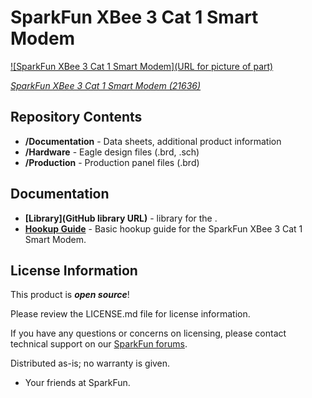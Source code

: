 SparkFun XBee 3 Cat 1 Smart Modem
========================================

[![SparkFun XBee 3 Cat 1 Smart Modem](URL for picture of part)](https://www.sparkfun.com/products/21636)

[*SparkFun XBee 3 Cat 1 Smart Modem (21636)*](https://www.sparkfun.com/products/21636)

<Basic description of the part.>

Repository Contents
-------------------

* **/Documentation** - Data sheets, additional product information
* **/Hardware** - Eagle design files (.brd, .sch)
* **/Production** - Production panel files (.brd)

Documentation
--------------
* **[Library](GitHub library URL)** - <LANGUAGE> library for the <PRODUCT NAME>.
* **[Hookup Guide](https://learn.sparkfun.com/tutorials/sparkfun-xbee-3-cat-1-smart-modem-hookup-guide)** - Basic hookup guide for the SparkFun XBee 3 Cat 1 Smart Modem.

License Information
-------------------

This product is _**open source**_! 

Please review the LICENSE.md file for license information. 

If you have any questions or concerns on licensing, please contact technical support on our [SparkFun forums](https://forum.sparkfun.com/viewforum.php?f=152).

Distributed as-is; no warranty is given.

- Your friends at SparkFun.

_<COLLABORATION CREDIT>_
